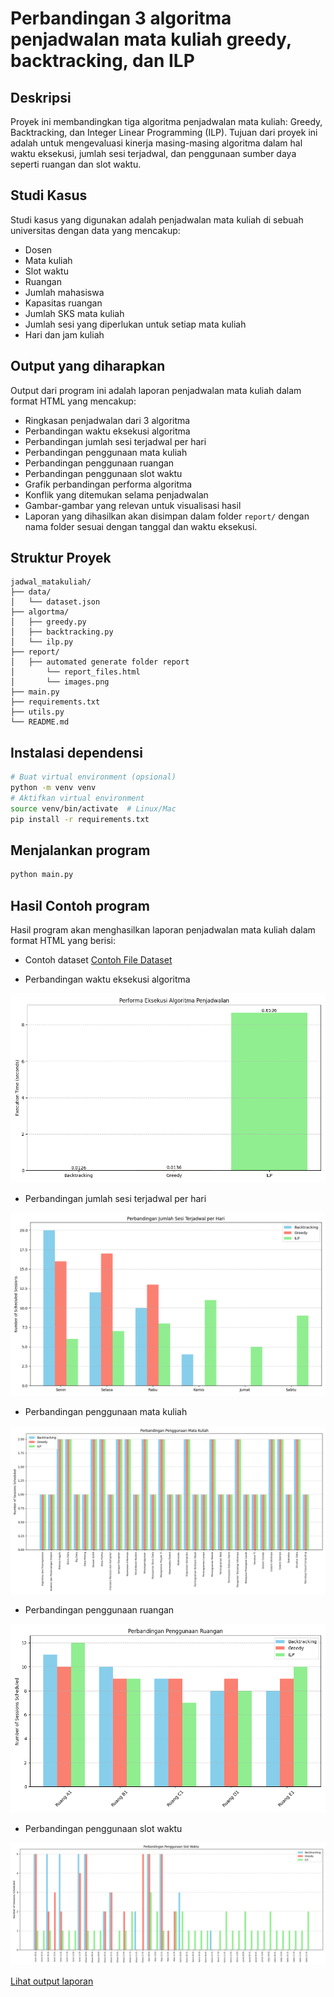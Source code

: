 # Perbandingan 3 algoritma penjadwalan mata kuliah greedy, backtracking, dan ILP

## Deskripsi

Proyek ini membandingkan tiga algoritma penjadwalan mata kuliah: Greedy, Backtracking, dan Integer Linear Programming (ILP). Tujuan dari proyek ini adalah untuk mengevaluasi kinerja masing-masing algoritma dalam hal waktu eksekusi, jumlah sesi terjadwal, dan penggunaan sumber daya seperti
ruangan dan slot waktu.

## Studi Kasus

Studi kasus yang digunakan adalah penjadwalan mata kuliah di sebuah universitas dengan data yang mencakup:

- Dosen
- Mata kuliah
- Slot waktu
- Ruangan
- Jumlah mahasiswa
- Kapasitas ruangan
- Jumlah SKS mata kuliah
- Jumlah sesi yang diperlukan untuk setiap mata kuliah
- Hari dan jam kuliah

## Output yang diharapkan

Output dari program ini adalah laporan penjadwalan mata kuliah dalam format HTML yang mencakup:

- Ringkasan penjadwalan dari 3 algoritma
- Perbandingan waktu eksekusi algoritma
- Perbandingan jumlah sesi terjadwal per hari
- Perbandingan penggunaan mata kuliah
- Perbandingan penggunaan ruangan
- Perbandingan penggunaan slot waktu
- Grafik perbandingan performa algoritma
- Konflik yang ditemukan selama penjadwalan
- Gambar-gambar yang relevan untuk visualisasi hasil
- Laporan yang dihasilkan akan disimpan dalam folder `report/` dengan nama folder sesuai dengan tanggal dan waktu eksekusi.

## Struktur Proyek

``` is_directory
jadwal_matakuliah/
├── data/
│   └── dataset.json
├── algortma/
│   ├── greedy.py
│   ├── backtracking.py
│   └── ilp.py
├── report/
│   ├── automated generate folder report
│       └── report_files.html
│       └── images.png
├── main.py
├── requirements.txt
├── utils.py
└── README.md
```

## Instalasi dependensi

```bash
# Buat virtual environment (opsional)
python -m venv venv
# Aktifkan virtual environment
source venv/bin/activate  # Linux/Mac
pip install -r requirements.txt
```

## Menjalankan program

```bash
python main.py
```

## Hasil Contoh program

Hasil program akan menghasilkan laporan penjadwalan mata kuliah dalam format HTML yang berisi:

- Contoh dataset
[Contoh File Dataset](data/dataset.json)

- Perbandingan waktu eksekusi algoritma

![Contoh Gambar Laporan](report/20250725_165510/performance_comparison.png)

- Perbandingan jumlah sesi terjadwal per hari

![Contoh Gambar Laporan](report/20250725_165510/schedule_comparison.png)

- Perbandingan penggunaan mata kuliah

![Contoh Gambar Laporan](report/20250725_165510/matakuliah_usage_comparison.png)

- Perbandingan penggunaan ruangan

![Contoh Gambar Laporan](report/20250725_165510/ruangan_usage_comparison.png)

- Perbandingan penggunaan slot waktu

![Contoh Gambar Laporan](report/20250725_165510/slot_waktu_usage_comparison.png)

[Lihat output laporan](report/)
